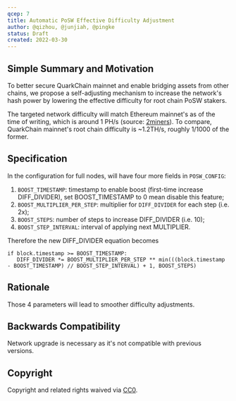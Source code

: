 ```yaml
---
qcep: 7
title: Automatic PoSW Effective Difficulty Adjustment
author: @qizhou, @junjiah, @pingke
status: Draft
created: 2022-03-30
---
```


## Simple Summary and Motivation

To better secure QuarkChain mainnet and enable bridging assets from other chains, we propose a self-adjusting mechanism to increase the network's hash power by lowering the effective difficulty for root chain PoSW stakers.

The targeted network difficulty will match Ethereum mainnet's as of the time of writing, which is around 1 PH/s (source: [2miners](https://2miners.com/eth-network-difficulty)). To compare, QuarkChain mainnet's root chain difficulty is ~1.2TH/s, roughly 1/1000 of the former.

## Specification

In the configuration for full nodes, will have four more fields in `POSW_CONFIG`:

1. `BOOST_TIMESTAMP`: timestamp to enable boost (first-time increase DIFF_DIVIDER), set BOOST_TIMESTAMP to 0 mean disable this feature;
2. `BOOST_MULTIPLIER_PER_STEP`: multiplier for `DIFF_DIVIDER` for each step (i.e. 2x);
3. `BOOST_STEPS`: number of steps to increase DIFF_DIVIDER (i.e. 10);
4. `BOOST_STEP_INTERVAL`: interval of applying next MULTIPLIER.

Therefore the new DIFF_DIVIDER equation becomes
```
if block.timestamp >= BOOST_TIMESTAMP:
   DIFF_DIVIDER *= BOOST_MULTIPLIER_PER_STEP ** min(((block.timestamp - BOOST_TIMESTAMP) // BOOST_STEP_INTERVAL) + 1, BOOST_STEPS)
```

## Rationale

Those 4 parameters will lead to smoother difficulty adjustments.

## Backwards Compatibility

Network upgrade is necessary as it's not compatible with previous versions.

## Copyright
Copyright and related rights waived via [CC0](https://creativecommons.org/publicdomain/zero/1.0/).
